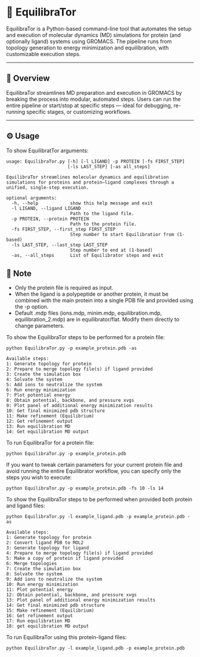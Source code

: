 # 🧬 EquilibraTor

EquilibraTor is a Python-based command-line tool that automates the setup and execution of molecular dynamics (MD) simulations for protein (and optionally ligand) systems using GROMACS. The pipeline runs from topology generation to energy minimization and equilibration, with customizable execution steps.

---

## 🚀 Overview

EquilibraTor streamlines MD preparation and execution in GROMACS by breaking the process into modular, automated steps. Users can run the entire pipeline or start/stop at specific steps — ideal for debugging, re-running specific stages, or customizing workflows.

---

## ⚙️ Usage

To show EquilibratTor arguments:

```text
usage: EquilibraTor.py [-h] [-l LIGAND] -p PROTEIN [-fs FIRST_STEP]
                       [-ls LAST_STEP] [-as all_steps]

EquilibraTor streamlines molecular dynamics and equilibration simulations for proteins and protein–ligand complexes through a unified, single-step execution.

optional arguments:
  -h, --help            show this help message and exit
  -l LIGAND, --ligand LIGAND
                        Path to the ligand file.
  -p PROTEIN, --protein PROTEIN
                        Path to the protein file.
  -fs FIRST_STEP, --first_step FIRST_STEP
                        Step number to start Equilibratior from (1-based)
  -ls LAST_STEP, --last_step LAST_STEP
                        Step number to end at (1-based)
  -as, --all_steps      List of Equilibrator steps and exit
```

## 📌 Note

- Only the protein file is required as input. 
- When the ligand is a polypeptide or another protein, it must be combined with the main protein into a single PDB file and provided using the -p option.
- Default .mdp files (ions.mdp, minim.mdp, equilibration.mdp, equilibration_2.mdp) are in equilibrator/flat. Modify them directly to change parameters.


To show the EquilibraTor steps to be performed for a protein file:

```Text
python EquilibraTor.py -p example_protein.pdb -as

Available steps:
1: Generate topology for protein
2: Prepare to merge topology file(s) if ligand provided
3: Create the simulation box
4: Solvate the system
5: Add ions to neutralize the system
6: Run energy minimization
7: Plot potential energy
8: Obtain potential, backbone, and pressure xvgs
9: Plot panel of additional energy minimization results
10: Get final minimized pdb structure
11: Make refinement (Equilibrium)
12: Get refinement output
13: Run equilibration MD
14: Get equilibration MD output
```
To run EquilibraTor for a protein file:

```Text
python EquilibraTor.py -p example_protein.pdb
````

If you want to tweak certain parameters for your current protein file and avoid running the entire Equilibrator workflow, you can specify only the steps you wish to execute:

```Text
python EquilibraTor.py -p example_protein.pdb -fs 10 -ls 14
```

To show the EquilibraTor steps to be performed when provided both protein and ligand files:

```Text
python EquilibraTor.py -l example_ligand.pdb -p example_protein.pdb -as

Available steps:
1: Generate topology for protein
2: Convert ligand PDB to MOL2
3: Generate topology for ligand
4: Prepare to merge topology file(s) if ligand provided
5: Make a copy of protein if ligand provided
6: Merge topologies
7: Create the simulation box
8: Solvate the system
9: Add ions to neutralize the system
10: Run energy minimization
11: Plot potential energy
12: Obtain potential, backbone, and pressure xvgs
13: Plot panel of additional energy minimization results
14: Get final minimized pdb structure
15: Make refinement (Equilibrium)
16: Get refinement output
17: Run equilibration MD
18: get equilibration MD output
```

To run EquilibraTor using this protein-ligand files:

```Text
python EquilibraTor.py -l example_ligand.pdb -p example_protein.pdb
```
